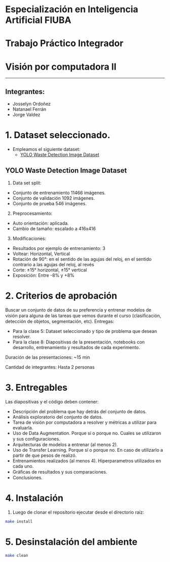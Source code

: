 # Especialización en Inteligencia Artificial FIUBA

# Trabajo Práctico Integrador

# Visión por computadora II
---

## Integrantes:
   - Josselyn Ordoñez 
   - Natanael Ferrán
   - Jorge Valdez


# 1. Dataset seleccionado.

*  Empleamos el siguiente dataset:
    - [YOLO Waste Detection Image Dataset](https://universe.roboflow.com/projectverba/yolo-waste-detection/dataset/1)
    

## YOLO Waste Detection Image Dataset

1. Data set split:

- Conjunto de entrenamiento 11466 imágenes.
- Conjunto de validación 1092 imágenes.
- Conjunto de prueba 546 imágenes.

2. Preprocesamiento:

- Auto orientación: aplicada.
- Cambio de tamaño: escalado a 416x416

3. Modificaciones:

- Resultados por ejemplo de entrenamiento: 3
- Voltear: Horizontal, Vertical
- Rotación de 90°: en el sentido de las agujas del reloj, en el sentido contrario a las agujas del reloj, al revés
- Corte: ±15° horizontal, ±15° vertical
- Exposición: Entre -8% y +8%

# 2. Criterios de aprobación

Buscar un conjunto de datos de su preferencia y entrenar modelos de visión para alguna de las tareas que vemos durante el curso (clasiﬁcación, detección de objetos, segmentación, etc).
Entregas:
- Para la clase 5: Dataset seleccionado y tipo de problema que desean resolver.
- Para la clase 8: Diapositivas de la presentación, notebooks con desarrollo,
entrenamiento y resultados de cada experimento.

Duración de las presentaciones: ~15 min

Cantidad de integrantes: Hasta 2 personas

# 3. Entregables

Las diapositivas y el código deben contener:
- Descripción del problema que hay detrás del conjunto de datos.
- Análisis exploratorio del conjunto de datos.
- Tarea de visión por computadora a resolver y métricas a utilizar para evaluarla.
- Uso de Data Augmentation. Porque sí o porque no. Cuales se utilizaron y sus
conﬁguraciones.
- Arquitecturas de modelos a entrenar (al menos 2).
- Uso de Transfer Learning. Porque sí o porque no. En caso de utilizarlo a partir de que pesos de realizó.
- Entrenamientos realizados (al menos 4). Hiperparametros utilizados en cada uno.
- Gráﬁcas de resultados y sus comparaciones.
- Conclusiones.

# 4. Instalación

1. Luego de clonar el repositorio ejecutar desde el directorio raíz:

```bash
make install
```

# 5. Desinstalación del ambiente

```bash
make clean
```

